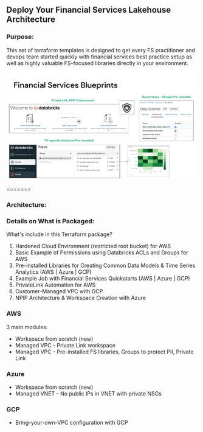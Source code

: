 ## Deploy Your Financial Services Lakehouse Architecture 

### Purpose: 

This set of terraform templates is designed to get every FS practitioner and devops team started quickly with financial services best practice setup as well as highly valuable FS-focused libraries directly in your environment. 

<p align="center">
  <img src="fs_blueprints.jpg" width="700px"/>
</p>


=======
### Architecture: 


### Details on What is Packaged: 

What's include in this Terraform package? 

1. Hardened Cloud Environment (restricted root bucket) for AWS
2. Basic Example of Permissions using Databricks ACLs and Groups for AWS
3. Pre-installed Libraries for Creating Common Data Models & Time Series Analytics (AWS | Azure | GCP)
4. Example Job with Financial Services Quickstarts (AWS | Azure | GCP)
5. PrivateLink Automation for AWS
6. Customer-Managed VPC with GCP
7. NPIP Architecture & Workspace Creation with Azure


### AWS 

3 main modules: 

* Workspace from scratch (new)
* Managed VPC - Private Link workspace
* Managed VPC - Pre-installed FS libraries, Groups to protect PII, Private Link


### Azure 


* Workspace from scratch (new)
* Managed VNET - No public IPs in VNET with private NSGs


### GCP 

* Bring-your-own-VPC configuration with GCP

